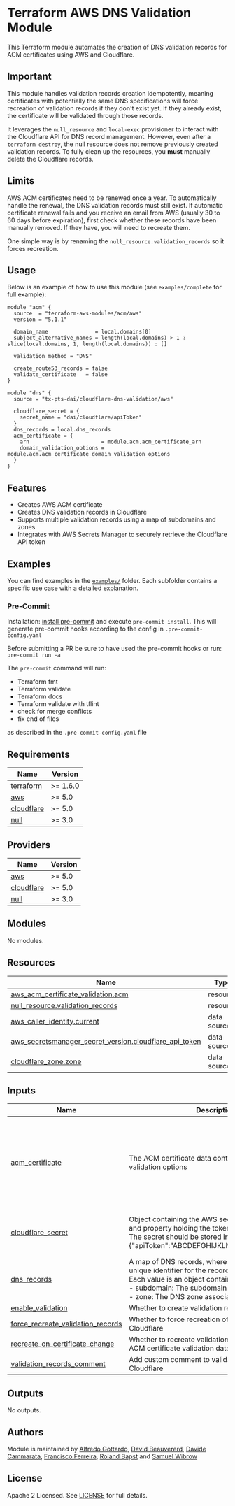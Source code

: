 # Terraform AWS DNS Validation Module

This Terraform module automates the creation of DNS validation records for ACM certificates using AWS and Cloudflare.

## Important

This module handles validation records creation idempotently, meaning certificates with potentially the same DNS specifications will force recreation of validation records if they don't exist yet. If they already exist, the certificate will be validated through those records.

It leverages the `null_resource` and `local-exec` provisioner to interact with the Cloudflare API for DNS record management. However, even after a `terraform destroy`, the null resource does not remove previously created validation records. To fully clean up the resources, you **must** manually delete the Cloudflare records.

## Limits

AWS ACM certificates need to be renewed once a year. To automatically handle the renewal, the DNS validation records must still exist. If automatic certificate renewal fails and you receive an email from AWS (usually 30 to 60 days before expiration), first check whether these records have been manually removed. If they have, you will need to recreate them.

One simple way is by renaming the `null_resource.validation_records` so it forces recreation.

## Usage

Below is an example of how to use this module (see `examples/complete` for full example):

```hcl
module "acm" {
  source  = "terraform-aws-modules/acm/aws"
  version = "5.1.1"

  domain_name               = local.domains[0]
  subject_alternative_names = length(local.domains) > 1 ? slice(local.domains, 1, length(local.domains)) : []

  validation_method = "DNS"

  create_route53_records = false
  validate_certificate   = false
}

module "dns" {
  source = "tx-pts-dai/cloudflare-dns-validation/aws"

  cloudflare_secret = {
    secret_name = "dai/cloudflare/apiToken"
  }
  dns_records = local.dns_records
  acm_certificate = {
    arn                       = module.acm.acm_certificate_arn
    domain_validation_options = module.acm.acm_certificate_domain_validation_options
  }
}
```

## Features

- Creates AWS ACM certificate
- Creates DNS validation records in Cloudflare
- Supports multiple validation records using a map of subdomains and zones
- Integrates with AWS Secrets Manager to securely retrieve the Cloudflare API token

## Examples

You can find examples in the [`examples/`](./examples/) folder. Each subfolder contains a specific use case with a detailed explanation.

### Pre-Commit

Installation: [install pre-commit](https://pre-commit.com/) and execute `pre-commit install`. This will generate pre-commit hooks according to the config in `.pre-commit-config.yaml`

Before submitting a PR be sure to have used the pre-commit hooks or run: `pre-commit run -a`

The `pre-commit` command will run:

- Terraform fmt
- Terraform validate
- Terraform docs
- Terraform validate with tflint
- check for merge conflicts
- fix end of files

as described in the `.pre-commit-config.yaml` file

<!-- BEGINNING OF PRE-COMMIT-TERRAFORM DOCS HOOK -->
## Requirements

| Name | Version |
|------|---------|
| <a name="requirement_terraform"></a> [terraform](#requirement\_terraform) | >= 1.6.0 |
| <a name="requirement_aws"></a> [aws](#requirement\_aws) | >= 5.0 |
| <a name="requirement_cloudflare"></a> [cloudflare](#requirement\_cloudflare) | >= 5.0 |
| <a name="requirement_null"></a> [null](#requirement\_null) | >= 3.0 |

## Providers

| Name | Version |
|------|---------|
| <a name="provider_aws"></a> [aws](#provider\_aws) | >= 5.0 |
| <a name="provider_cloudflare"></a> [cloudflare](#provider\_cloudflare) | >= 5.0 |
| <a name="provider_null"></a> [null](#provider\_null) | >= 3.0 |

## Modules

No modules.

## Resources

| Name | Type |
|------|------|
| [aws_acm_certificate_validation.acm](https://registry.terraform.io/providers/hashicorp/aws/latest/docs/resources/acm_certificate_validation) | resource |
| [null_resource.validation_records](https://registry.terraform.io/providers/hashicorp/null/latest/docs/resources/resource) | resource |
| [aws_caller_identity.current](https://registry.terraform.io/providers/hashicorp/aws/latest/docs/data-sources/caller_identity) | data source |
| [aws_secretsmanager_secret_version.cloudflare_api_token](https://registry.terraform.io/providers/hashicorp/aws/latest/docs/data-sources/secretsmanager_secret_version) | data source |
| [cloudflare_zone.zone](https://registry.terraform.io/providers/cloudflare/cloudflare/latest/docs/data-sources/zone) | data source |

## Inputs

| Name | Description | Type | Default | Required |
|------|-------------|------|---------|:--------:|
| <a name="input_acm_certificate"></a> [acm\_certificate](#input\_acm\_certificate) | The ACM certificate data containing domain validation options | <pre>object({<br/>    arn = string<br/>    domain_validation_options = list(object({<br/>      domain_name           = string<br/>      resource_record_name  = string<br/>      resource_record_type  = string<br/>      resource_record_value = string<br/>    }))<br/>  })</pre> | n/a | yes |
| <a name="input_cloudflare_secret"></a> [cloudflare\_secret](#input\_cloudflare\_secret) | Object containing the AWS secret manager name and property holding the token.<br/>The secret should be stored in json format, e.g.:<br/>{"apiToken":"ABCDEFGHIJKLMNOPQRSTUVWXYZ"} | <pre>object({<br/>    secret_name     = string<br/>    secret_property = optional(string, "apiToken")<br/>  })</pre> | `null` | no |
| <a name="input_dns_records"></a> [dns\_records](#input\_dns\_records) | A map of DNS records, where each key represents a unique identifier for the record.<br/>Each value is an object containing:<br/>  - subdomain: The subdomain for the DNS record.<br/>  - zone: The DNS zone associated with the record. | <pre>map(object({<br/>    subdomain = string<br/>    zone      = string<br/>  }))</pre> | n/a | yes |
| <a name="input_enable_validation"></a> [enable\_validation](#input\_enable\_validation) | Whether to create validation records in Cloudflare | `bool` | `true` | no |
| <a name="input_force_recreate_validation_records"></a> [force\_recreate\_validation\_records](#input\_force\_recreate\_validation\_records) | Whether to force recreation of validation records in Cloudflare | `bool` | `false` | no |
| <a name="input_recreate_on_certificate_change"></a> [recreate\_on\_certificate\_change](#input\_recreate\_on\_certificate\_change) | Whether to recreate validation records when the ACM certificate validation data changes | `bool` | `true` | no |
| <a name="input_validation_records_comment"></a> [validation\_records\_comment](#input\_validation\_records\_comment) | Add custom comment to validation DNS records in Cloudflare | `string` | `null` | no |

## Outputs

No outputs.
<!-- END OF PRE-COMMIT-TERRAFORM DOCS HOOK -->

## Authors

Module is maintained by [Alfredo Gottardo](https://github.com/AlfGot), [David Beauvererd](https://github.com/Davidoutz), [Davide Cammarata](https://github.com/DCamma), [Francisco Ferreira](https://github.com/cferrera), [Roland Bapst](https://github.com/rbapst-tamedia) and [Samuel Wibrow](https://github.com/swibrow)

## License

Apache 2 Licensed. See [LICENSE](< link to license file >) for full details.
